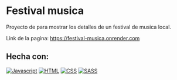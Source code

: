 # Festival musica

Proyecto de para mostrar los detalles de un festival de musica local.

Link de la pagina: https://festival-musica.onrender.com

## Hecha con: 
[![Javascript](https://img.shields.io/badge/JavaScript-F7DF1E?style=for-the-badge&logo=javascript&logoColor=black)]()
[![HTML](https://img.shields.io/badge/HTML5-E34F26?style=for-the-badge&logo=html5&logoColor=white)]()
[![CSS](https://img.shields.io/badge/CSS3-1572B6?style=for-the-badge&logo=css3&logoColor=white)]()
[![SASS](https://img.shields.io/badge/Sass-CC6699?style=for-the-badge&logo=sass&logoColor=white)]()
